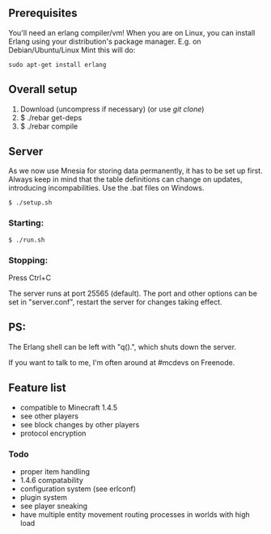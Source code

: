 ## Prerequisites
You'll need an erlang compiler/vm! When you are on Linux, you can install Erlang using your distribution's package manager. E.g. on Debian/Ubuntu/Linux Mint this will do:

    sudo apt-get install erlang

## Overall setup

1. Download (uncompress if necessary) (or use _git clone_)
2. $ ./rebar get-deps
3. $ ./rebar compile

## Server
As we now use Mnesia for storing data permanently, it has to be set up first. Always keep in mind that the table definitions can change on updates, introducing incompabilities. Use the .bat files on Windows.

    $ ./setup.sh

### Starting:
    $ ./run.sh

### Stopping:
Press Ctrl+C

The server runs at port 25565 (default). The port and other options can be set in "server.conf", restart the server for changes taking effect.

## PS:
The Erlang shell can be left with "q().", which shuts down the server.

If you want to talk to me, I'm often around at #mcdevs on Freenode.

## Feature list
* compatible to Minecraft 1.4.5
* see other players
* see block changes by other players
* protocol encryption

### Todo
* proper item handling
* 1.4.6 compatability
* configuration system (see erlconf)
* plugin system
* see player sneaking
* have multiple entity movement routing processes in worlds with high load
